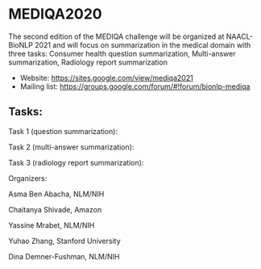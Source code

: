 # MEDIQA2020

The second edition of the MEDIQA challenge will be organized at NAACL-BioNLP 2021 and will focus on summarization in the medical domain with three tasks: 
Consumer health question summarization, Multi-answer summarization, Radiology report summarization 

- Website: https://sites.google.com/view/mediqa2021
- Mailing list: https://groups.google.com/forum/#!forum/bionlp-mediqa

Tasks: 
-------
Task 1 (question summarization): 

Task 2 (multi-answer summarization): 

Task 3 (radiology report summarization): 


Organizers: 

Asma Ben Abacha, NLM/NIH

Chaitanya Shivade, Amazon

Yassine Mrabet, NLM/NIH

Yuhao Zhang, Stanford University

Dina Demner-Fushman, NLM/NIH

